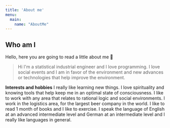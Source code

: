 ```yaml
---
title: 'About me'
menu:
  main:
    name: "AboutMe"
---
```


## Who am I

Hello, here you are going to read a little about me 🤩

> Hi I'm a statistical industrial engineer and I love programming. 
> I love social events and I am in favor of the environment and new advances or technologies that help improve the environment.


**Interests and hobbies** 
I really like learning new things. I love spirituality and knowing tools that help keep me in an optimal state of consciousness. I like to work with any area that relates to rational logic and social environments. I work in the logistics area, for the largest beer company in the world. I like to read 1 month of books and I like to exercise. I speak the language of English at an advanced intermediate level and German at an intermediate level and I really like languages in general.
